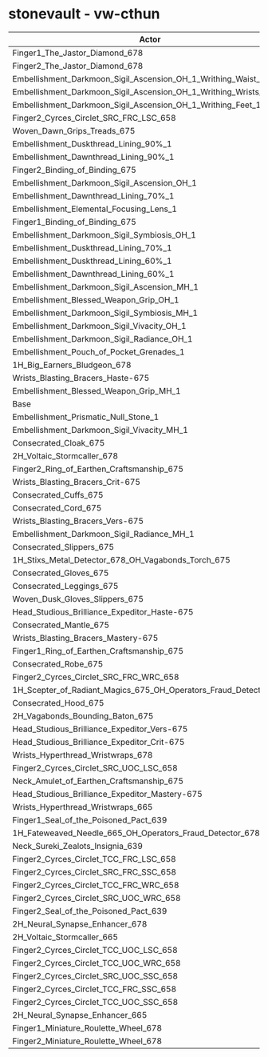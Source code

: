 # stonevault - vw-cthun
| Actor | DPS | Increase |
|---|:---:|:---:|
|Finger1_The_Jastor_Diamond_678|3617002|2.08%|
|Finger2_The_Jastor_Diamond_678|3605168|1.74%|
|Embellishment_Darkmoon_Sigil_Ascension_OH_1_Writhing_Waist_1|3588968|1.29%|
|Embellishment_Darkmoon_Sigil_Ascension_OH_1_Writhing_Wrists_1|3584938|1.17%|
|Embellishment_Darkmoon_Sigil_Ascension_OH_1_Writhing_Feet_1|3584244|1.15%|
|Finger2_Cyrces_Circlet_SRC_FRC_LSC_658|3579615|1.02%|
|Woven_Dawn_Grips_Treads_675|3566279|0.65%|
|Embellishment_Duskthread_Lining_90%_1|3564872|0.61%|
|Embellishment_Dawnthread_Lining_90%_1|3564676|0.60%|
|Finger2_Binding_of_Binding_675|3563987|0.58%|
|Embellishment_Darkmoon_Sigil_Ascension_OH_1|3562479|0.54%|
|Embellishment_Dawnthread_Lining_70%_1|3559774|0.46%|
|Embellishment_Elemental_Focusing_Lens_1|3558641|0.43%|
|Finger1_Binding_of_Binding_675|3558436|0.42%|
|Embellishment_Darkmoon_Sigil_Symbiosis_OH_1|3558240|0.42%|
|Embellishment_Duskthread_Lining_70%_1|3557522|0.40%|
|Embellishment_Duskthread_Lining_60%_1|3557317|0.39%|
|Embellishment_Dawnthread_Lining_60%_1|3556074|0.36%|
|Embellishment_Darkmoon_Sigil_Ascension_MH_1|3554315|0.31%|
|Embellishment_Blessed_Weapon_Grip_OH_1|3552948|0.27%|
|Embellishment_Darkmoon_Sigil_Symbiosis_MH_1|3552046|0.24%|
|Embellishment_Darkmoon_Sigil_Vivacity_OH_1|3549962|0.19%|
|Embellishment_Darkmoon_Sigil_Radiance_OH_1|3549368|0.17%|
|Embellishment_Pouch_of_Pocket_Grenades_1|3547078|0.10%|
|1H_Big_Earners_Bludgeon_678|3546908|0.10%|
|Wrists_Blasting_Bracers_Haste-675|3544649|0.04%|
|Embellishment_Blessed_Weapon_Grip_MH_1|3543698|0.01%|
|Base|3543381|0.00%|
|Embellishment_Prismatic_Null_Stone_1|3542232|-0.03%|
|Embellishment_Darkmoon_Sigil_Vivacity_MH_1|3541957|-0.04%|
|Consecrated_Cloak_675|3541840|-0.04%|
|2H_Voltaic_Stormcaller_678|3540824|-0.07%|
|Finger2_Ring_of_Earthen_Craftsmanship_675|3539603|-0.11%|
|Wrists_Blasting_Bracers_Crit-675|3539485|-0.11%|
|Consecrated_Cuffs_675|3539031|-0.12%|
|Consecrated_Cord_675|3538645|-0.13%|
|Wrists_Blasting_Bracers_Vers-675|3538152|-0.15%|
|Embellishment_Darkmoon_Sigil_Radiance_MH_1|3537968|-0.15%|
|Consecrated_Slippers_675|3536961|-0.18%|
|1H_Stixs_Metal_Detector_678_OH_Vagabonds_Torch_675|3536950|-0.18%|
|Consecrated_Gloves_675|3536324|-0.20%|
|Consecrated_Leggings_675|3536228|-0.20%|
|Woven_Dusk_Gloves_Slippers_675|3536215|-0.20%|
|Head_Studious_Brilliance_Expeditor_Haste-675|3536199|-0.20%|
|Consecrated_Mantle_675|3534432|-0.25%|
|Wrists_Blasting_Bracers_Mastery-675|3533971|-0.27%|
|Finger1_Ring_of_Earthen_Craftsmanship_675|3532547|-0.31%|
|Consecrated_Robe_675|3529333|-0.40%|
|Finger2_Cyrces_Circlet_SRC_FRC_WRC_658|3529272|-0.40%|
|1H_Scepter_of_Radiant_Magics_675_OH_Operators_Fraud_Detector_678|3528141|-0.43%|
|Consecrated_Hood_675|3526577|-0.47%|
|2H_Vagabonds_Bounding_Baton_675|3520171|-0.66%|
|Head_Studious_Brilliance_Expeditor_Vers-675|3515545|-0.79%|
|Head_Studious_Brilliance_Expeditor_Crit-675|3515527|-0.79%|
|Wrists_Hyperthread_Wristwraps_678|3512111|-0.88%|
|Finger2_Cyrces_Circlet_SRC_UOC_LSC_658|3508091|-1.00%|
|Neck_Amulet_of_Earthen_Craftsmanship_675|3507043|-1.03%|
|Head_Studious_Brilliance_Expeditor_Mastery-675|3505733|-1.06%|
|Wrists_Hyperthread_Wristwraps_665|3500943|-1.20%|
|Finger1_Seal_of_the_Poisoned_Pact_639|3496557|-1.32%|
|1H_Fateweaved_Needle_665_OH_Operators_Fraud_Detector_678|3492644|-1.43%|
|Neck_Sureki_Zealots_Insignia_639|3488620|-1.55%|
|Finger2_Cyrces_Circlet_TCC_FRC_LSC_658|3487610|-1.57%|
|Finger2_Cyrces_Circlet_SRC_FRC_SSC_658|3480823|-1.77%|
|Finger2_Cyrces_Circlet_TCC_FRC_WRC_658|3476905|-1.88%|
|Finger2_Cyrces_Circlet_SRC_UOC_WRC_658|3470247|-2.06%|
|Finger2_Seal_of_the_Poisoned_Pact_639|3468619|-2.11%|
|2H_Neural_Synapse_Enhancer_678|3453729|-2.53%|
|2H_Voltaic_Stormcaller_665|3450861|-2.61%|
|Finger2_Cyrces_Circlet_TCC_UOC_LSC_658|3437754|-2.98%|
|Finger2_Cyrces_Circlet_TCC_UOC_WRC_658|3430689|-3.18%|
|Finger2_Cyrces_Circlet_SRC_UOC_SSC_658|3429446|-3.22%|
|Finger2_Cyrces_Circlet_TCC_FRC_SSC_658|3426897|-3.29%|
|Finger2_Cyrces_Circlet_TCC_UOC_SSC_658|3384592|-4.48%|
|2H_Neural_Synapse_Enhancer_665|3368908|-4.92%|
|Finger1_Miniature_Roulette_Wheel_678|3244778|-8.43%|
|Finger2_Miniature_Roulette_Wheel_678|3226483|-8.94%|
